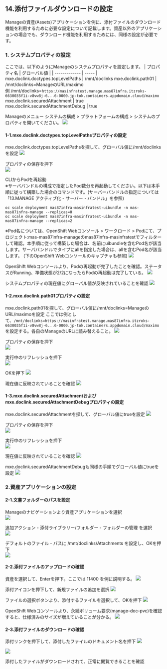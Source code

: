 ## 14.添付ファイルダウンロードの設定

Manageの資産(Assets)アプリケーションを例に、添付ファイルのダウンロード機能を利用するために必要な設定について記載します。資産以外のアプリケーションの場合でも、ダウンロード機能を利用するためには、同様の設定が必要です。

### 1. システムプロパティの設定

ここでは、以下のようにManageのシステムプロパティを設定します。
| プロパティ名       |  グローバル値 |
| ------------- | ----- |
mxe.doclink.doctypes.topLevelPaths  | /mnt/doclinks
mxe.doclink.path01  |  /mnt/doclinks=ManageのURL/maximo<br>例 /mnt/doclinks=`https://masinfratest.manage.mas87infra.itzroks-6630035f1i-v8vw8j-6...6-0000.jp-tok.containers.appdomain.cloud/maximo`
mxe.doclink.securedAttachment  | true
mxe.doclink.securedAttachmentDebug | true

Manageのメニュー システムの構成 > プラットフォームの構成 > システムのプロパティを開いてください。
![](2022-06-07-11-56-27.png)

#### 1-1.mxe.doclink.doctypes.topLevelPathsプロパティの設定
mxe.doclink.doctypes.topLevelPathsを探して、グローバル値に/mnt/doclinksを設定
![](2022-06-07-12-20-52.png)

プロパティの保存を押下  
![](2022-06-07-12-22-10.png)

CLIからPodを再起動  
※サーババンドルの構成で指定したPod数分を再起動してください。以下は本手順に従って構築した場合のコマンドです。(サーバーバンドルの指定については「13.MANAGE アクティブ化 - サーバー・バンドル」を参照)
```
oc scale deployment mas87infra-masinfratest-uibundle -n mas-mas87infra-manage --replicas=0
oc scale deployment mas87infra-masinfratest-uibundle -n mas-mas87infra-manage --replicas=2
```
※Pod名については、OpenShift Webコンソール > ワークロード > Podにて、プロジェクト:mas-mas87infra-manageのmas87infra-masinfratestでフィルターして確認。本手順に従って構築した場合は、名前にuibundleを含むPod名が該当します。サーババンドルでタイプにallを指定した場合は、allを含むPod名が該当します。 (下のOpenShift Webコンソールのキャプチャも参照)
![](2022-06-07-12-22-57.png)

OpenShift Webコンソールより、Podの再起動が完了したことを確認。ステータスがRunning、準備状態が2/2になったらPodの再起動は完了している。
![](2022-06-07-12-24-32.png)

システムプロパティの現在値にグローバル値が反映されていることを確認
![](2022-06-07-12-25-22.png)

#### 1-2.mxe.doclink.path01プロパティの設定
mxe.doclink.path01を探して、グローバル値に/mnt/doclinks=ManageのURL/maximoを設定
ここでは例として、`/mnt/doclinks=https://masinfratest.manage.mas87infra.itzroks-6630035f1i-v8vw8j-6...6-0000.jp-tok.containers.appdomain.cloud/maximo`を設定する。各自のManageのURLに読み替えること。
![](2022-06-07-13-11-27.png)

プロパティの保存を押下  
![](2022-06-07-12-22-10.png)

実行中のリフレッシュを押下  
![](2022-06-07-13-12-22.png)

OKを押下
![](2022-06-07-13-13-00.png)

現在値に反映されていることを確認
![](2022-06-07-13-13-33.png)

#### 1-3.mxe.doclink.securedAttachmentおよびmxe.doclink.securedAttachmentDebugプロパティの設定
mxe.doclink.securedAttachmentを探して、グローバル値にtrueを設定
![](2022-06-07-13-15-39.png)

プロパティの保存を押下  
![](2022-06-07-12-22-10.png)

実行中のリフレッシュを押下  
![](2022-06-07-13-12-22.png)

現在値に反映されていることを確認
![](2022-06-07-13-16-45.png)

mxe.doclink.securedAttachmentDebugも同様の手順でグローバル値にtrueを設定
![](2022-06-07-13-18-09.png)

  
  
### 2.資産アプリケーションの設定

#### 2-1.文書フォルダーのパスを設定
Manageのナビゲーションより資産アプリケーションを選択  
![](2022-06-07-14-03-29.png)

追加アクション - 添付ライブラリー/フォルダー - フォルダーの管理 を選択  
![](2022-06-07-14-04-14.png)

デフォルトのファイル・パスに /mnt/doclinks/Attachments を設定し、OKを押下  
![](2022-06-07-14-04-48.png)

#### 2-2.添付ファイルのアップロードの確認
資産を選択して、Enterを押下。ここでは 11400 を例に説明する。
![](2022-06-07-14-07-00.png)

添付アイコンを押下して、新規ファイルの追加を選択
![](2022-06-07-14-07-38.png)

ファイルの選択ボタンより、添付するファイルを選択して、OKを押下
![](2022-06-07-14-08-18.png)

OpenShift Webコンソールより、永続ボリューム要求(manage-doc-pvc)を確認すると、仕様済みのサイズが増えていることが分かる。
![](2022-06-07-14-09-30.png)

#### 2-3.添付ファイルのダウンロードの確認
添付リンクを押下して、添付したファイルのドキュメント名を押下
![](2022-06-07-14-10-47.png)

![](2022-06-07-14-11-12.png)
  
添付したファイルがダウンロードされて、正常に閲覧できることを確認
